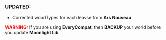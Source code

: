 ### UPDATED:
- Corrected woodTypes for each leavse from **Ars Nouveau**

<span style='color: red;'>**WARNING:**</span> If you are using **EveryCompat**, then **BACKUP** your world before you update **Moonlight Lib**
